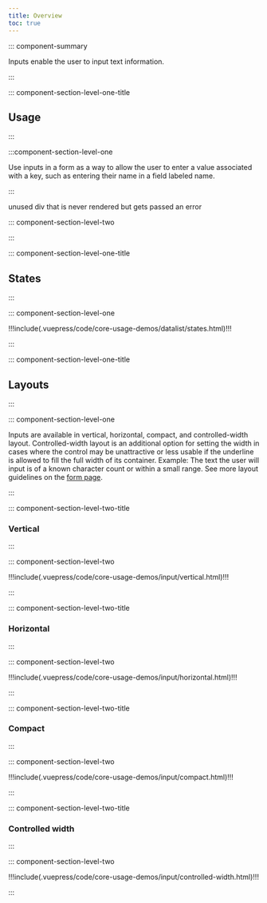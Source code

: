 ```yaml
---
title: Overview
toc: true
---
```


::: component-summary

Inputs enable the user to input text information.

:::

::: component-section-level-one-title

## Usage

:::

:::component-section-level-one

Use inputs in a form as a way to allow the user to enter a value associated with a key, such as entering their name in a field labeled name.

:::

<doc-pinbox-vs>
  <div>unused div that is never rendered but gets passed an error</div>
  <template #left>
    !!!include(.vuepress/code/core-usage-demos/datalist/basic.html)!!!

Use a datalist:

- When the user needs to choose from a long list of items to be filtered before selection
- When there are pre-defined options but the user needs the ability to input a custom calue
- With more than 13 options

  </template>
  <template #right>
  !!!include(.vuepress/code/core-usage-demos/select/basic.html)!!!

Use a select:

- When a custom input value is not allowed
- With 3-13 options

  </template>
</doc-pinbox-vs>

::: component-section-level-two

:::

::: component-section-level-one-title

## States

:::

::: component-section-level-one

<DocIndent>
!!!include(.vuepress/code/core-usage-demos/datalist/states.html)!!!
</DocIndent>

:::

::: component-section-level-one-title

## Layouts

:::

::: component-section-level-one

Inputs are available in vertical, horizontal, compact, and controlled-width layout. Controlled-width layout is an additional option for setting the width in cases where the control may be unattractive or less usable if the underline is allowed to fill the full width of its container. Example: The text the user will input is of a known character count or within a small range. See more layout guidelines on the [form page](/web-components/form/).

:::

<div class="component-section-horizontal" cds-layout="m-t:md">

::: component-section-level-two-title

### Vertical

:::

::: component-section-level-two

<div>
!!!include(.vuepress/code/core-usage-demos/input/vertical.html)!!!
</div>

:::

</div>

<div class="component-section-horizontal" cds-layout="m-t:md">

::: component-section-level-two-title

### Horizontal

:::

::: component-section-level-two

<div>
!!!include(.vuepress/code/core-usage-demos/input/horizontal.html)!!!
</div>

:::

</div>

<div class="component-section-horizontal" cds-layout="m-t:md">

::: component-section-level-two-title

### Compact

:::

::: component-section-level-two

<div>
!!!include(.vuepress/code/core-usage-demos/input/compact.html)!!!
</div>

:::

</div>

<div class="component-section-horizontal" cds-layout="m-t:md">

::: component-section-level-two-title

### Controlled width

:::

::: component-section-level-two

<div>
!!!include(.vuepress/code/core-usage-demos/input/controlled-width.html)!!!
</div>

:::

</div>
